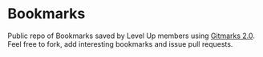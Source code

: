 # Bookmarks
Public repo of Bookmarks saved by Level Up members using [Gitmarks 2.0](https://github.com/Level-Up/gitmarks_2). Feel free to fork, add interesting bookmarks and issue pull requests.
